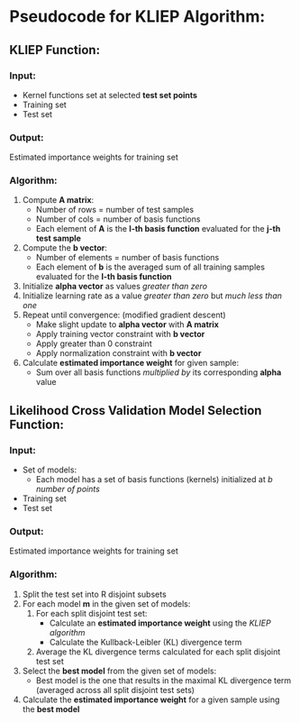 # Pseudocode for KLIEP Algorithm:

## KLIEP Function:
### Input:
* Kernel functions set at selected **test set points**
* Training set
* Test set

### Output:
Estimated importance weights for training set

### Algorithm:
1. Compute **A matrix**:
    * Number of rows = number of test samples
    * Number of cols = number of basis functions
    * Each element of **A** is the **l-th basis function** evaluated for the **j-th test sample**
2. Compute the **b vector**:
    * Number of elements = number of basis functions
    * Each element of **b** is the averaged sum of all training samples evaluated for the **l-th basis function**
3. Initialize **alpha vector** as values *greater than zero*
4. Initialize learning rate as a value *greater than zero* but *much less than one*
5. Repeat until convergence: (modified gradient descent)
    * Make slight update to **alpha vector** with **A matrix**
    * Apply training vector constraint with **b vector**
    * Apply greater than 0 constraint
    * Apply normalization constraint with **b vector**
6. Calculate **estimated importance weight** for given sample:
    * Sum over all basis functions *multiplied by* its corresponding **alpha** value

## Likelihood Cross Validation Model Selection Function:
### Input:
* Set of models:
  * Each model has a set of basis functions (kernels) initialized at *b number of points*
* Training set
* Test set

### Output:
Estimated importance weights for training set

### Algorithm:
1. Split the test set into R disjoint subsets
2. For each model **m** in the given set of models:
    1. For each split disjoint test set:
        * Calculate an **estimated importance weight** using the *KLIEP algorithm*
        * Calculate the Kullback-Leibler (KL) divergence term
    2. Average the KL divergence terms calculated for each split disjoint test set
3. Select the **best model** from the given set of models:
    * Best model is the one that results in the maximal KL divergence term (averaged across all split disjoint test sets)
4. Calculate the **estimated importance weight** for a given sample using the **best model**
